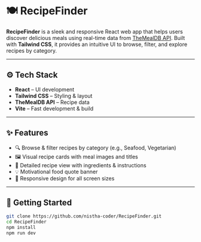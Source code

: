 # 🍽️ RecipeFinder

**RecipeFinder** is a sleek and responsive React web app that helps users discover delicious meals using real-time data from [TheMealDB API](https://www.themealdb.com/api.php). 
Built with **Tailwind CSS**, it provides an intuitive UI to browse, filter, and explore recipes by category.

---

## ⚙️ Tech Stack

- **React** – UI development  
- **Tailwind CSS** – Styling & layout  
- **TheMealDB API** – Recipe data  
- **Vite** – Fast development & build  

---

## ✨ Features

- 🔍 Browse & filter recipes by category (e.g., Seafood, Vegetarian)  
- 🖼️ Visual recipe cards with meal images and titles  
- 📖 Detailed recipe view with ingredients & instructions  
- 💡 Motivational food quote banner  
- 📱 Responsive design for all screen sizes  

---

## 🚀 Getting Started

```bash
git clone https://github.com/nistha-coder/RecipeFinder.git
cd RecipeFinder
npm install
npm run dev
